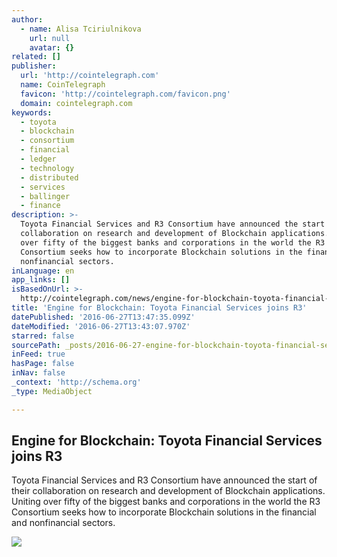 ```yaml
---
author:
  - name: Alisa Tciriulnikova
    url: null
    avatar: {}
related: []
publisher:
  url: 'http://cointelegraph.com'
  name: CoinTelegraph
  favicon: 'http://cointelegraph.com/favicon.png'
  domain: cointelegraph.com
keywords:
  - toyota
  - blockchain
  - consortium
  - financial
  - ledger
  - technology
  - distributed
  - services
  - ballinger
  - finance
description: >-
  Toyota Financial Services and R3 Consortium have announced the start of their
  collaboration on research and development of Blockchain applications. Uniting
  over fifty of the biggest banks and corporations in the world the R3
  Consortium seeks how to incorporate Blockchain solutions in the financial and
  nonfinancial sectors.
inLanguage: en
app_links: []
isBasedOnUrl: >-
  http://cointelegraph.com/news/engine-for-blockchain-toyota-financial-services-joins-r3
title: 'Engine for Blockchain: Toyota Financial Services joins R3'
datePublished: '2016-06-27T13:47:35.099Z'
dateModified: '2016-06-27T13:43:07.970Z'
starred: false
sourcePath: _posts/2016-06-27-engine-for-blockchain-toyota-financial-services-joins-r3.md
inFeed: true
hasPage: false
inNav: false
_context: 'http://schema.org'
_type: MediaObject

---
```

<article style=""><h1>Engine for Blockchain: Toyota Financial Services joins R3</h1><p>Toyota Financial Services and R3 Consortium have announced the start of their collaboration on research and development of Blockchain applications. Uniting over fifty of the biggest banks and corporations in the world the R3 Consortium seeks how to incorporate Blockchain solutions in the financial and nonfinancial sectors.</p><img src="http://cointelegraph.com/images/725_aHR0cDovL2NvaW50ZWxlZ3JhcGguY29tL3N0b3JhZ2UvdXBsb2Fkcy92aWV3L2Q4NDZkODRiZGZjODI5ZGZhNzRlYjg3ZDA0YzFlNDdjLmpwZw==.jpg" /></article>